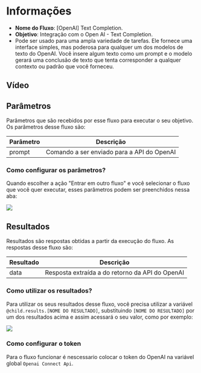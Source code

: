 # Informações

- **Nome do Fluxo**: [OpenAI] Text Completion.
- **Objetivo**: Integração com o Open AI - Text Completion.
- Pode ser usado para uma ampla variedade de tarefas. Ele fornece uma interface simples, mas poderosa para qualquer um dos modelos de texto do OpenAI. Você insere algum texto como um prompt e o modelo gerará uma conclusão de texto que tenta corresponder a qualquer contexto ou padrão que você forneceu. 

## Vídeo


## Parâmetros

Parâmetros que são recebidos por esse fluxo para executar o seu objetivo. Os parâmetros desse fluxo são:

| Parâmetro               | Descrição                                                                                                                                                                                                                   |
|-------------------------|-----------------------------------------------------------------------------------------------------------------------------------------------------------------------------------------------------------------------------|
| prompt            | Comando a ser enviado para a API do OpenAI                                                 |


### Como configurar os parâmetros?

Quando escolher a ação "Entrar em outro fluxo" e você selecionar o fluxo que você quer executar, esses parâmetros podem ser preenchidos nessa aba:

<img src="https://github.com/weni-ai/hands-on/blob/main/assets/img/parametros.png?raw=true" data-canonical-src="https://github.com/weni-ai/hands-on/blob/main/assets/img/parametros.png?raw=true"/>

## Resultados

Resultados são respostas obtidas a partir da execução do fluxo. As respostas desse fluxo são:

| Resultado               | Descrição                                                                                                                                                                                                                   |
|-------------------------|-----------------------------------------------------------------------------------------------------------------------------------------------------------------------------------------------------------------------------|
| data                | Resposta extraída a do retorno da API do OpenAI |

### Como utilizar os resultados?

Para utilizar os seus resultados desse fluxo, você precisa utilizar a variável `@child.results.[NOME DO RESULTADO]`, substituindo `[NOME DO RESULTADO]` por um dos resultados acima e assim acessará o seu valor, como por exemplo:

<img src="https://github.com/weni-ai/hands-on/blob/main/assets/img/resultados.png?raw=true" data-canonical-src="https://github.com/weni-ai/hands-on/blob/main/assets/img/resultados.png?raw=true"/>

### Como configurar o token

Para o fluxo funcionar é nescessario colocar o token do OpenAI na variável global `Openai Connect Api`.
